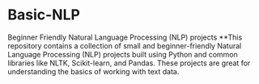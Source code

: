 # Basic-NLP
Beginner Friendly Natural Language Processing (NLP) projects 
**This repository contains a collection of small and beginner-friendly Natural Language Processing (NLP) projects built using Python and common libraries like NLTK, Scikit-learn, and Pandas. These projects are great for understanding the basics of working with text data.
